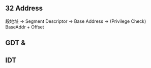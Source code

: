 
## 32 Address
段地址 -> Segment Descriptor -> Base Address -> (Privilege Check) BaseAddr + Offset

## GDT & 


## IDT  